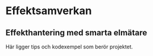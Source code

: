 # Effektsamverkan
## Effekthantering med smarta elmätare
Här ligger tips och kodexempel som berör projektet.